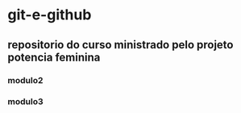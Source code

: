 # git-e-github
## repositorio do curso ministrado pelo projeto potencia feminina

### modulo2
### modulo3